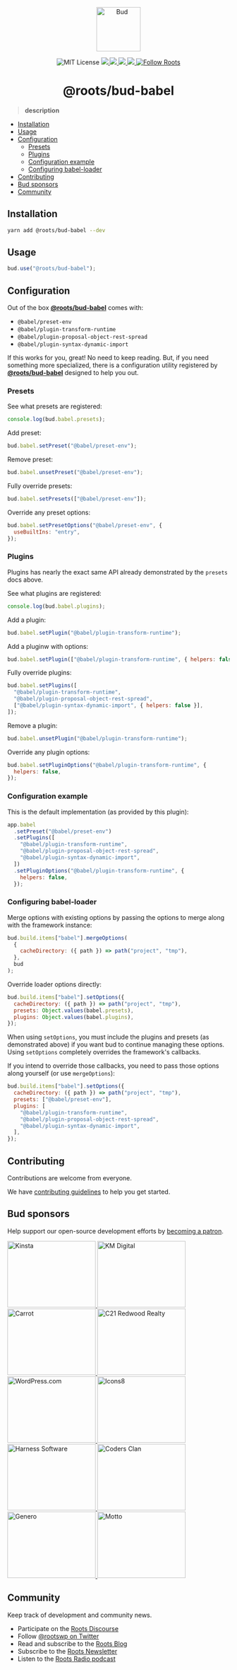 <p align="center">
  <img alt="Bud" src="https://cdn.roots.io/app/uploads/logo-bud.svg" height="100">
</p>

<p align="center">
  <img alt="MIT License" src="https://img.shields.io/github/license/roots/bud?color=%23525ddc&style=flat-square">
  <a href="https://www.npmjs.com/package/@roots/bud-babel">
    <img src="https://img.shields.io/npm/v/@roots/bud-babel.svg?color=%23525ddc&style=flat-square" />
  </a>
  <a href="https://codeclimate.com/github/roots/bud-support/maintainability">
    <img src="https://img.shields.io/codeclimate/maintainability/roots/bud-support?color=%23525ddc&style=flat-square" />
  </a>
  <a href="https://github.com/roots/bud/actions/workflows/build">
    <img src="https://github.com/roots/bud/actions/workflows/build.yml/badge.svg" />
  </a>
  <a href="Typescript" src="https://github.com/roots/bud/tree/stable/typings">
    <img src="https://img.shields.io/badge/typings-%40roots%2Fbud--typings-%23525ddc" />
  </a>
  <a href="https://twitter.com/rootswp">
    <img alt="Follow Roots" src="https://img.shields.io/twitter/follow/rootswp.svg?color=%23525ddc&style=flat-square" />
  </a>
</p>

<h1 align="center">
  <strong>@roots/bud-babel</strong>
</h1>

> **description**

- [Installation](#installation)
- [Usage](#usage)
- [Configuration](#configuration)
  - [Presets](#presets)
  - [Plugins](#plugins)
  - [Configuration example](#configuration-example)
  - [Configuring babel-loader](#configuring-babel-loader)
- [Contributing](#contributing)
- [Bud sponsors](#bud-sponsors)
- [Community](#community)

## Installation

```sh
yarn add @roots/bud-babel --dev
```

## Usage

```js
bud.use("@roots/bud-babel");
```

## Configuration

Out of the box [**@roots/bud-babel**](https://github.com/roots/bud/tree/stable/packages/@roots/bud-babel) comes with:

- `@babel/preset-env`
- `@babel/plugin-transform-runtime`
- `@babel/plugin-proposal-object-rest-spread`
- `@babel/plugin-syntax-dynamic-import`

If this works for you, great! No need to keep reading. But, if you need something more specialized, there is a configuration utility registered by [**@roots/bud-babel**](https://github.com/roots/bud/tree/stable/packages/@roots/bud-babel) designed to help you out.

### Presets

See what presets are registered:

```js
console.log(bud.babel.presets);
```

Add preset:

```js
bud.babel.setPreset("@babel/preset-env");
```

Remove preset:

```js
bud.babel.unsetPreset("@babel/preset-env");
```

Fully override presets:

```js
bud.babel.setPresets(["@babel/preset-env"]);
```

Override any preset options:

```js
bud.babel.setPresetOptions("@babel/preset-env", {
  useBuiltIns: "entry",
});
```

### Plugins

Plugins has nearly the exact same API already demonstrated by the `presets` docs above.

See what plugins are registered:

```js
console.log(bud.babel.plugins);
```

Add a plugin:

```js
bud.babel.setPlugin("@babel/plugin-transform-runtime");
```

Add a pluginw with options:

```js
bud.babel.setPlugin(["@babel/plugin-transform-runtime", { helpers: false }]);
```

Fully override plugins:

```js
bud.babel.setPlugins([
  "@babel/plugin-transform-runtime",
  "@babel/plugin-proposal-object-rest-spread",
  ["@babel/plugin-syntax-dynamic-import", { helpers: false }],
]);
```

Remove a plugin:

```js
bud.babel.unsetPlugin("@babel/plugin-transform-runtime");
```

Override any plugin options:

```js
bud.babel.setPluginOptions("@babel/plugin-transform-runtime", {
  helpers: false,
});
```

### Configuration example

This is the default implementation (as provided by this plugin):

```js
app.babel
  .setPreset("@babel/preset-env")
  .setPlugins([
    "@babel/plugin-transform-runtime",
    "@babel/plugin-proposal-object-rest-spread",
    "@babel/plugin-syntax-dynamic-import",
  ])
  .setPluginOptions("@babel/plugin-transform-runtime", {
    helpers: false,
  });
```

### Configuring babel-loader

Merge options with existing options by passing the options to merge along with the framework instance:

```js
bud.build.items["babel"].mergeOptions(
  {
    cacheDirectory: ({ path }) => path("project", "tmp"),
  },
  bud
);
```

Override loader options directly:

```js
bud.build.items["babel"].setOptions({
  cacheDirectory: ({ path }) => path("project", "tmp"),
  presets: Object.values(babel.presets),
  plugins: Object.values(babel.plugins),
});
```

When using `setOptions`, you must include the plugins and presets (as demonstrated above) if you want bud to continue managing these options. Using `setOptions` completely overrides the framework's callbacks.

If you intend to override those callbacks, you need to pass those options along yourself (or use `mergeOptions`):

```js
bud.build.items["babel"].setOptions({
  cacheDirectory: ({ path }) => path("project", "tmp"),
  presets: ["@babel/preset-env"],
  plugins: [
    "@babel/plugin-transform-runtime",
    "@babel/plugin-proposal-object-rest-spread",
    "@babel/plugin-syntax-dynamic-import",
  ],
});
```

## Contributing

Contributions are welcome from everyone.

We have [contributing guidelines](https://github.com/roots/guidelines/blob/master/CONTRIBUTING.md) to help you get started.

## Bud sponsors

Help support our open-source development efforts by [becoming a patron](https://www.patreon.com/rootsdev).

<a href="https://kinsta.com/?kaid=OFDHAJIXUDIV">
  <img src="https://cdn.roots.io/app/uploads/kinsta.svg" alt="Kinsta" width="200" height="150">
</a>
<a href="https://k-m.com/">
  <img src="https://cdn.roots.io/app/uploads/km-digital.svg" alt="KM Digital" width="200" height="150">
</a>
<a href="https://carrot.com/">
  <img src="https://cdn.roots.io/app/uploads/carrot.svg" alt="Carrot" width="200" height="150">
</a>
<a href="https://www.c21redwood.com/">
  <img src="https://cdn.roots.io/app/uploads/c21redwood.svg" alt="C21 Redwood Realty" width="200" height="150">
</a>
<a href="https://wordpress.com/">
  <img src="https://cdn.roots.io/app/uploads/wordpress.svg" alt="WordPress.com" width="200" height="150">
</a>
<a href="https://icons8.com/">
  <img src="https://cdn.roots.io/app/uploads/icons8.svg" alt="Icons8" width="200" height="150">
</a>
<a href="https://www.harnessup.com/">
  <img src="https://cdn.roots.io/app/uploads/harness-software.svg" alt="Harness Software" width="200" height="150">
</a>
<a href="https://www.codersclan.com/">
  <img src="https://cdn.roots.io/app/uploads/coders-clan.svg" alt="Coders Clan" width="200" height="150">
</a>
<a href="https://generodigital.com/">
  <img src="https://cdn.roots.io/app/uploads/genero.svg" alt="Genero" width="200" height="150">
</a>
<a href="https://motto.ca/roots">
  <img src="https://cdn.roots.io/app/uploads/motto.svg" alt="Motto" width="200" height="150">
</a>

## Community

Keep track of development and community news.

- Participate on the [Roots Discourse](https://discourse.roots.io/)
- Follow [@rootswp on Twitter](https://twitter.com/rootswp)
- Read and subscribe to the [Roots Blog](https://roots.io/blog/)
- Subscribe to the [Roots Newsletter](https://roots.io/subscribe/)
- Listen to the [Roots Radio podcast](https://roots.io/podcast/)
